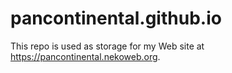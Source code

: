 # pancontinental.github.io

This repo is used as storage for my Web site at https://pancontinental.nekoweb.org.